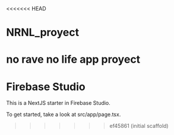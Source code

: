<<<<<<< HEAD
# NRNL_proyect
no rave no life app proyect
=======
# Firebase Studio

This is a NextJS starter in Firebase Studio.

To get started, take a look at src/app/page.tsx.
>>>>>>> ef45861 (initial scaffold)
